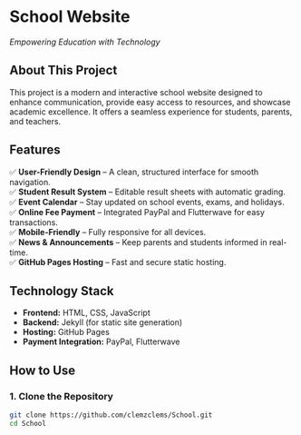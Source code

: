 # School Website  
*Empowering Education with Technology*  

## About This Project  
This project is a modern and interactive school website designed to enhance communication, provide easy access to resources, and showcase academic excellence. It offers a seamless experience for students, parents, and teachers.  

## Features  
✅ **User-Friendly Design** – A clean, structured interface for smooth navigation.  
✅ **Student Result System** – Editable result sheets with automatic grading.  
✅ **Event Calendar** – Stay updated on school events, exams, and holidays.  
✅ **Online Fee Payment** – Integrated PayPal and Flutterwave for easy transactions.  
✅ **Mobile-Friendly** – Fully responsive for all devices.  
✅ **News & Announcements** – Keep parents and students informed in real-time.  
✅ **GitHub Pages Hosting** – Fast and secure static hosting.  

## Technology Stack  
- **Frontend:** HTML, CSS, JavaScript  
- **Backend:** Jekyll (for static site generation)  
- **Hosting:** GitHub Pages  
- **Payment Integration:** PayPal, Flutterwave  

## How to Use  
### 1. Clone the Repository  
```sh
git clone https://github.com/clemzclems/School.git
cd School
